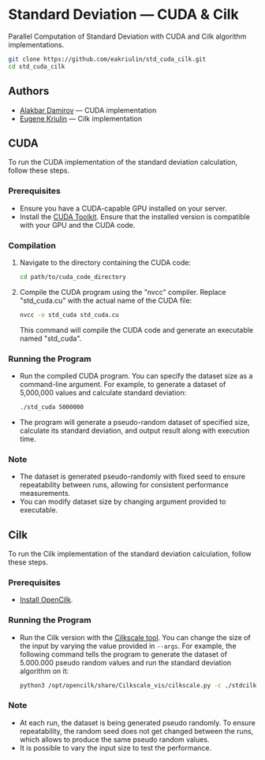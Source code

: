 # Standard Deviation — CUDA & Cilk

Parallel Computation of Standard Deviation with CUDA and Cilk algorithm implementations.

```zsh
git clone https://github.com/eakriulin/std_cuda_cilk.git
cd std_cuda_cilk
```

## Authors

- [Alakbar Damirov](https://github.com/Alis192) — CUDA implementation
- [Eugene Kriulin](https://github.com/eakriulin) — Cilk implementation

## CUDA

To run the CUDA implementation of the standard deviation calculation, follow these steps.

### Prerequisites

- Ensure you have a CUDA-capable GPU installed on your server.
- Install the [CUDA Toolkit](https://developer.nvidia.com/cuda-downloads). Ensure that the installed version is compatible with your GPU and the CUDA code.

### Compilation

1. Navigate to the directory containing the CUDA code:

    ```bash
    cd path/to/cuda_code_directory
    ```

2. Compile the CUDA program using the "nvcc" compiler. Replace "std_cuda.cu" with the actual name of the CUDA file:

    ```bash
    nvcc -o std_cuda std_cuda.cu
    ```

   This command will compile the CUDA code and generate an executable named "std_cuda".

### Running the Program

- Run the compiled CUDA program. You can specify the dataset size as a command-line argument. For example, to generate a dataset of 5,000,000 values and calculate standard deviation:

    ```bash
    ./std_cuda 5000000
    ``````

- The program will generate a pseudo-random dataset of specified size, calculate its standard deviation, and output result along with execution time.

### Note

- The dataset is generated pseudo-randomly with fixed seed to ensure repeatability between runs, allowing for consistent performance measurements.
- You can modify dataset size by changing argument provided to executable.

## Cilk

To run the Cilk implementation of the standard deviation calculation, follow these steps.

### Prerequisites

- [Install OpenCilk](https://www.opencilk.org/doc/users-guide/install/).

### Running the Program

- Run the Cilk version with the [Cilkscale tool](https://www.opencilk.org/doc/users-guide/cilkscale/#how-to-run). You can change the size of the input by varying the value provided in `--args`. For example, the following command tells the program to generate the dataset of 5.000.000 pseudo random values and run the standard deviation algorithm on it:

    ```zsh
    python3 /opt/opencilk/share/Cilkscale_vis/cilkscale.py -c ./stdcilk_cs -b ./stdcilk_cs_benchmark -ocsv ./cstable_std.csv -oplot ./csplot_std.pdf --args 5000000
    ```

### Note

- At each run, the dataset is being generated pseudo randomly. To ensure repeatability, the random seed does not get changed between the runs, which allows to produce the same pseudo random values.
- It is possible to vary the input size to test the performance.
